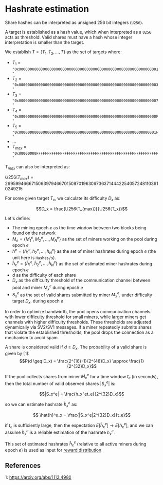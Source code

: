 # Hashrate estimation

Share hashes can be interpreted as unsigned 256 bit integers (`U256`).

A target is established as a hash value, which when interpreted as a `U256` acts as threshold. Valid shares must have a hash whose integer interpretation is smaller than the target.

We establish $T = \{ T_1, T_2, ..., T_{} \}$ as the set of targets where:
- $T_1$ = `"0x0000000000000000000000000000000000000000000000000000000000000001"`
- $T_2$ = `"0x0000000000000000000000000000000000000000000000000000000000000003"`
- $T_3$ = `"0x0000000000000000000000000000000000000000000000000000000000000007"`
- $T_4$ = `"0x000000000000000000000000000000000000000000000000000000000000000F"`
- $T_5$ = `"0x000000000000000000000000000000000000000000000000000000000000001F"`
- $...$
- $T_{max}$ = `"0x00000000FFFFFFFFFFFFFFFFFFFFFFFFFFFFFFFFFFFFFFFFFFFFFFFFFFFFFFFF"`

$T_{max}$ can also be interpreted as:

$U256(T_{max}) = 26959946667150639794667015087019630673637144422540572481103610249215$

For some given target $T_x$, we calculate its difficulty $D_x$ as:

$$D_x = \frac{U256(T_{max})}{U256(T_x)}$$

Let's define:
- The mining epoch $e$ as the time window between two blocks being found on the network
- $M_e = \{ M_1^e, M_2^e, ..., M_N^e \}$ as the set of miners working on the pool during epoch $e$
- $h^e = \{ h_1^e, h_2^e, ..., h_N^e \}$ as the set of miner hashrates during epoch $e$ (the unit here is `Hashes/s`).
- $\hat{h}_x^e = \{ \hat{h}_1^e, \hat{h}_2^e, ..., \hat{h}_N^e \}$ as the set of estimated miner hashrates during epoch $e$
- $d$ as the difficulty of each share
- $D_x$ as the difficulty threshold of the communication channel between pool and miner $M_x^e$ during epoch $e$
- $S_x^e$ as the set of valid shares submitted by miner $M_x^e$, under difficulty target $D_x$, during epoch $e$

In order to optimize bandwidth, the pool opens communication channels with lower difficulty threshold for small miners, while larger miners get channels with higher difficulty thresholds.
These thresholds are adjusted dynamically via SV2/SV1 messages. If a miner repeatedly submits shares that violate the established thresholds, the pool drops the connection as a mechanism to avoid spam.

A share is considered valid if $d \geq D_x$. The probability of a valid share is given by [1]:
$$P(d \geq D_x) = \frac{2^{16}-1}{2^{48}D_x} \approx \frac{1}{2^{32}D_x}$$

If the pool collects shares from miner $M_x^e$ for a time window $t_e$ (in seconds), then the total number of valid observed shares $|S_x^e|$ is:

$$|S_x^e| = \frac{h_x^et_e}{2^{32}D_x}$$

so we can estimate hashrate $\hat{h}_x^e$ as:

$$ \hat{h}^e_x = \frac{|S_x^e|2^{32}D_x}{t_e}$$

if $t_e$ is sufficiently large, then the expectation $E[\hat{h}_x^e] \to E[h_x^e]$, and we can assume $\hat{h}_x^e$ is a reliable estimation of the hashrate $h_x^e$.

This set of estimated hashrates $\hat{h}_x^e$ (relative to all active miners during epoch $e$) is used as input for [reward distribution](reward-distribution.md).

## References

1: https://arxiv.org/abs/1112.4980
